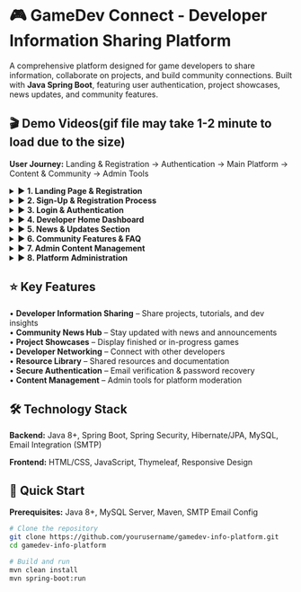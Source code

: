 # 🎮 GameDev Connect - Developer Information Sharing Platform

A comprehensive platform designed for game developers to share information, collaborate on projects, and build community connections. Built with **Java Spring Boot**, featuring user authentication, project showcases, news updates, and community features.

## 🎬 Demo Videos(gif file may take 1-2 minute to load due to the size)

**User Journey:** Landing & Registration → Authentication → Main Platform → Content & Community → Admin Tools

<details>
<summary>▶️ <b>1. Landing Page & Registration</b></summary>
Welcome screen with game information, character/game art, and call-to-action for sign-up.

![Landing Page](https://github.com/user-attachments/assets/4c50926a-9e7a-4038-8231-86f1f97ff428)
</details>

<details>
<summary>▶️ <b>2. Sign-Up & Registration Process</b></summary>
Complete registration system with email verification and refer-a-friend options.

![Registration](https://github.com/user-attachments/assets/6f94fc72-a5ec-4248-9d06-c2e84515d14c)
</details>

<details>
<summary>▶️ <b>3. Login & Authentication</b></summary>
Secure login portal with password recovery and account management options.

![Login Portal](https://github.com/user-attachments/assets/27b621bd-8b6a-4966-9e5c-c2d94b62a039)
</details>

<details>
<summary>▶️ <b>4. Developer Home Dashboard</b></summary>
Main hub featuring recent blog posts, project showcases, and developer resources.

![Home Dashboard](https://github.com/user-attachments/assets/6b158638-1843-4932-a0b9-027ef62d6996)
</details>

<details>
<summary>▶️ <b>5. News & Updates Section</b></summary>
Community-driven news, development updates, and industry insights sharing.

![News Updates](https://github.com/user-attachments/assets/763fc036-5537-402a-ba0d-7f3440aeab1b)
</details>

<details>
<summary>▶️ <b>6. Community Features & FAQ</b></summary>
Developer support, community guidelines, and frequently asked questions.

![Community Features](https://github.com/user-attachments/assets/40eed704-ac5a-41c5-9c18-81f23f88fd51)
</details>

<details>
<summary>▶️ <b>7. Admin Content Management</b></summary>
Administrative tools for managing user content, news posts, and platform updates.

![Content Management](https://github.com/user-attachments/assets/d8378da0-98f8-4253-9f09-3cd9fea2e0ef)
</details>

<details>
<summary>▶️ <b>8. Platform Administration</b></summary>
Advanced admin controls for user management, content moderation, and system settings.

![Platform Admin](https://github.com/user-attachments/assets/b7fb282c-1466-4f2b-a88c-ae166235efee)
</details>

## ⭐ Key Features

• **Developer Information Sharing** – Share projects, tutorials, and dev insights  
• **Community News Hub** – Stay updated with news and announcements  
• **Project Showcases** – Display finished or in-progress games  
• **Developer Networking** – Connect with other developers  
• **Resource Library** – Shared resources and documentation  
• **Secure Authentication** – Email verification & password recovery  
• **Content Management** – Admin tools for platform moderation  

## 🛠️ Technology Stack

**Backend:** Java 8+, Spring Boot, Spring Security, Hibernate/JPA, MySQL, Email Integration (SMTP)

**Frontend:** HTML/CSS, JavaScript, Thymeleaf, Responsive Design

## 🚀 Quick Start

**Prerequisites:** Java 8+, MySQL Server, Maven, SMTP Email Config

```bash
# Clone the repository
git clone https://github.com/yourusername/gamedev-info-platform.git
cd gamedev-info-platform

# Build and run
mvn clean install
mvn spring-boot:run
```
